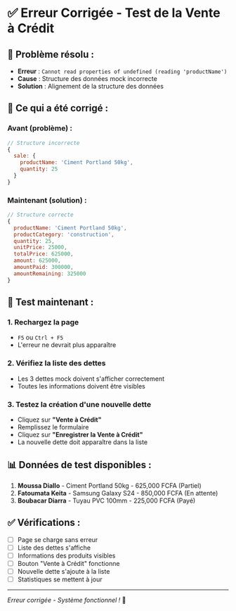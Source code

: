 # ✅ Erreur Corrigée - Test de la Vente à Crédit

## 🐛 **Problème résolu :**
- **Erreur** : `Cannot read properties of undefined (reading 'productName')`
- **Cause** : Structure des données mock incorrecte
- **Solution** : Alignement de la structure des données

## 🔧 **Ce qui a été corrigé :**

### **Avant (problème) :**
```javascript
// Structure incorrecte
{
  sale: {
    productName: 'Ciment Portland 50kg',
    quantity: 25
  }
}
```

### **Maintenant (solution) :**
```javascript
// Structure correcte
{
  productName: 'Ciment Portland 50kg',
  productCategory: 'construction',
  quantity: 25,
  unitPrice: 25000,
  totalPrice: 625000,
  amount: 625000,
  amountPaid: 300000,
  amountRemaining: 325000
}
```

## 🧪 **Test maintenant :**

### **1. Rechargez la page**
- `F5` ou `Ctrl + F5`
- L'erreur ne devrait plus apparaître

### **2. Vérifiez la liste des dettes**
- Les 3 dettes mock doivent s'afficher correctement
- Toutes les informations doivent être visibles

### **3. Testez la création d'une nouvelle dette**
- Cliquez sur **"Vente à Crédit"**
- Remplissez le formulaire
- Cliquez sur **"Enregistrer la Vente à Crédit"**
- La nouvelle dette doit apparaître dans la liste

## 📊 **Données de test disponibles :**

1. **Moussa Diallo** - Ciment Portland 50kg - 625,000 FCFA (Partiel)
2. **Fatoumata Keita** - Samsung Galaxy S24 - 850,000 FCFA (En attente)
3. **Boubacar Diarra** - Tuyau PVC 100mm - 225,000 FCFA (Payé)

## ✅ **Vérifications :**

- [ ] Page se charge sans erreur
- [ ] Liste des dettes s'affiche
- [ ] Informations des produits visibles
- [ ] Bouton "Vente à Crédit" fonctionne
- [ ] Nouvelle dette s'ajoute à la liste
- [ ] Statistiques se mettent à jour

---
*Erreur corrigée - Système fonctionnel !* 🎉
